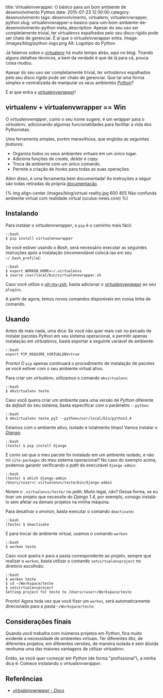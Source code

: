title: Virtualenvwrapper: O básico para um bom ambiente de desenvolvimento Python
date: 2015-07-23 12:30:00
category: desenvolvimento
tags: desenvolvimento, virtualenv, virtualenvwrapper, python
slug: virtualenvwrapper-o-basico-para-um-bom-ambiente-de-desenvolvimento-python
meta_description: Apesar do seu uso ser completamente trivial, ter virtualenvs espalhados pelo seu disco rígido pode ser chato de gerenciar. É aí que o virtualenvwrapper entra.
Image: /images/blog/python-logo.png
Alt: Logotipo do Python

Já falamos sobre o [virtualenv]({tag}virtualenv "Leia mais sobre Virtualenv") há muito tempo atrás, aqui no _blog_. Tirando alguns
detalhes técnicos, a bem da verdade é que de lá para cá, pouca coisa
mudou.

<!-- PELICAN_END_SUMMARY -->

Apesar do seu uso ser completamente trivial, ter _virtualenvs_
espalhados pelo seu disco rígido pode ser chato de gerenciar. Que
tal uma forma simples e centralizada de manipular os seus ambientes [_Python_]({tag}python "Leia mais sobre Python")?

É aí que entra a
[_virtualenvwrapper_](https://virtualenvwrapper.readthedocs.org/en/latest/ "Conheça a virtualenvwrapper")!

## virtualenv + virtualenvwrapper == Win

O _virtualenvwrapper_, como o seu nome sugere, é um _wrapper_ para o _virtualenv_, adicionando algumas funcionalidades para facilitar a vida dos Pythonistas.

Uma ferramenta simples, porém maravilhosa, que engloba as seguintes _features_:

- Organiza todos os seus ambientes virtuais em um único lugar.
- Adiciona funções de _create_, _delete_ e _copy_.
- Troca de ambiente com um único comando.
- Permite a criação de _hooks_ para todas as suas operações.

Além disso, é uma ferramenta bem documentada! As instruções a seguir
são todas retiradas da própria [documentação](https://virtualenvwrapper.readthedocs.org/en/latest/).

{% img align-center /images/blog/virtual-reality.jpg 600 405 Não confunda ambiente virtual com realidade virtual (oculus-news.com) %}

## Instalando

Para instalar o _virtualenvwrapper_, o `pip` é o caminho mais fácil:

    ::bash
    $ pip install virtualenvwrapper

Se você estiver usando o _Bash_, será necessário executar as seguintes instruções após a instalação (recomendável colocá-las em seu `~/.bash_profile`):

    ::bash
    $ export WORKON_HOME=~/.virtualenvs
    $ source /usr/local/bin/virtualenvwrapper.sh

Caso você utilize o [_oh-my-zsh_](https://github.com/robbyrussell/oh-my-zsh "A delightful community-driven framework for managing your zsh configuration"), basta adicionar o [_virtualenvwrapper_](https://github.com/robbyrussell/oh-my-zsh/tree/master/plugins/virtualenvwrapper "Plugin do oh-my-zsh") ao seu `plugins`.

A partir de agora, temos novos comandos disponíveis em nossa linha de comando.

## Usando

Antes de mais nada, uma dica: Se você não quer mais cair no pecado de instalar
pacotes _Python_ em seu sistema operacional,
e permitir apenas instalação em _virtualenvs_, basta exportar a seguinte variável de ambiente:

    ::bash
    export PIP_REQUIRE_VIRTUALENV=true

Pronto! O `pip` apenas continuará o procedimento de instalação de pacotes se você
estiver com o seu ambiente virtual ativo.

Para criar um _virtualenv_, utilizamos o comando `mkvirtualenv`:

    ::bash
    $ mkvirtualenv teste

Caso você queira criar um ambiente para uma versão de _Python_ diferente da _default_
do seu sistema, basta especificar com o parâmetro `--python`:

    ::bash
    $ mkvirtualenv teste_py3 --python=/usr/local/bin/python3.4

Estamos com o ambiente ativo, isolado e totalmente limpo! Vamos instalar o
[_Django_]({tag}django "Leia mais sobre Django"):

    ::bash
    (teste) $ pip install django

E como sei que o meu pacote foi instalado em um ambiente isolado, e não no
`site-packages` do meu sistema operacional? No caso do exemplo acima, podemos
garantir verificando o _path_ do executável `django-admin`:

    ::bash
    (teste) $ which django-admin
    /Users/<user>/.virtualenvs/teste/bin/django-admin

Notem o `.virtualenvs/teste/` no _path_. Muito legal, não? Dessa forma, se eu tiver
um projeto que necessite do _Django 1.4_, por exemplo, consigo instalá-lo sem
afetar os demais projetos na minha máquina.

Para desativar o _environ_, basta executar o comando `deactivate`:

    ::bash
    (teste) $ deactivate

E para trocar de ambiente virtual, usamos o comando `workon`:

    ::bash
    $ workon teste

Caso você queira ir para a pasta correspondente ao projeto,
sempre que realizar o `workon`, basta utilizar o comando `setvirtualenvproject`
no diretório escolhido:

    ::bash
    $ workon teste
    $ cd ~/Workspace/teste
    $ setvirtualenvproject
    Setting project for teste to /Users/<user>/Workspace/teste

Pronto! Agora toda vez que você fizer um `workon`, será automaticamente
direcionado para a pasta `~/Workspace/teste`.

## Considerações finais

Quando você trabalha com inúmeros projetos em _Python_, fica muito evidente
a necessidade de ambientes virtuais. Ter diferentes _libs_, de diferentes
projetos, em diferentes versões, de maneira isolada é sem dúvida nenhuma
uma das maiores vantagens de utilizar _virtualenv_.

Então, se você quer começar em _Python_ (de forma "profissional"), a minha
dica é: Comece instalando o _virtualenvwrapper_.

## Referências

- [_virtualenvwrapper - Docs_](https://virtualenvwrapper.readthedocs.org/en/latest/ "Leia a documentação da ferramenta")
